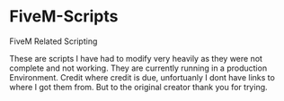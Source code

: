 # FiveM-Scripts
FiveM Related Scripting


These are scripts I have had to modify very heavily as they were not complete and not working.
They are currently running in a production Environment.  Credit where credit is due, unfortuanly I dont have
links to where I got them from.  But to the original creator thank you for trying.
